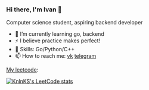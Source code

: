 ### Hi there, I'm Ivan 👋
Computer science student, aspiring backend developer

- 🌱 I’m currently learning go, backend 
- ⚡ I believe practice makes perfect!
- 👾 Skills: Go/Python/C++
- 📫 How to reach me: [vk](https://vk.com/id742535959) [telegram](https://t.me/ereminiu) 


[My leetcode](https://leetcode.com/mysch/): 

[![KnlnKS's LeetCode stats](https://leetcode-stats-six.vercel.app/api?username=mysch)]([https://leetcode.com/ereminiu])

<!--
**ereminiu/ereminiu** is a ✨ _special_ ✨ repository because its `README.md` (this file) appears on your GitHub profile.

Here are some ideas to get you started:

- 🔭 I’m currently working on ...
- 🌱 I’m currently learning ...
- 👯 I’m looking to collaborate on ...
- 🤔 I’m looking for help with ...
- 💬 Ask me about ...
- 📫 How to reach me: ...
- 😄 Pronouns: ...
- ⚡ Fun fact: ...
-->
